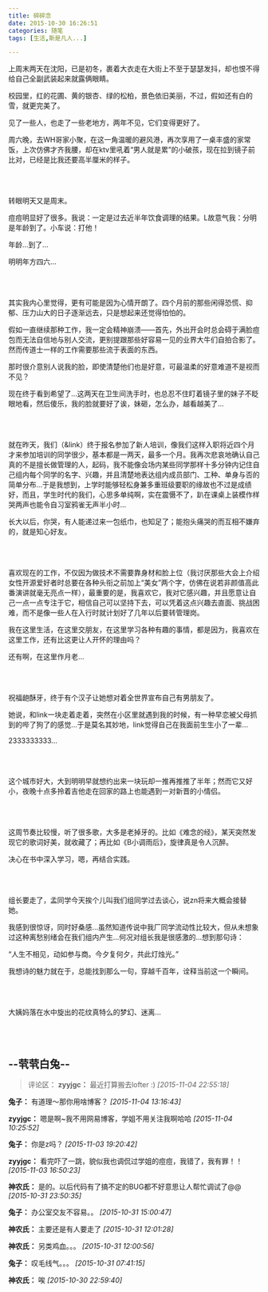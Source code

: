 ```yaml
---
title: 碎碎念
date: 2015-10-30 16:26:51
categories: 随笔
tags: [生活,斯是凡人...]

---
```

上周末两天在沈阳，已是初冬，裹着大衣走在大街上不至于瑟瑟发抖，却也恨不得给自己全副武装起来就露俩眼睛。

校园里，红的花圃、黄的银杏、绿的松柏，景色依旧美丽，不过，假如还有白的雪，就更完美了。

见了一些人，也走了一些老地方，两年不见，它们变得更好了。

周六晚，去WH哥家小聚，在这一角温暖的避风港，再次享用了一桌丰盛的家常饭，上次仿佛才齐我腰，却在ktv里吼着“男人就是累”的小破孩，现在拉到镜子前比对，已经是比我还要高半厘米的样子。

<br /><br />

转眼明天又是周末。

痘痘明显好了很多。我说：一定是过去近半年饮食调理的结果。L故意气我：分明是年龄到了。小车说：打他！

年龄…到了...

明明年方四六…

<br /><br />

其实我内心里觉得，更有可能是因为心情开朗了。四个月前的那些闲得恐慌、抑郁、压力山大的日子逐渐远去，只是想起来还觉得怕怕的。

假如一直继续那种工作，我一定会精神崩溃——首先，外出开会时总会碍于满脸痘包而无法自信地与别人交流，更别提跟那些好容易一见的业界大牛们自拍合影了。然而传道士一样的工作需要那些流于表面的东西。

那时很介意别人说我的脸，即使清楚他们也是好意，可最温柔的好意难道不是视而不见？

现在终于看到希望了…这两天在卫生间洗手时，也总忍不住盯着镜子里的妹子不眨眼地看，然后傻乐，我的脸就要好了诶，妹砸，怎么办，越看越美了…

<br /><br />

就在昨天，我们（&link）终于报名参加了新人培训，像我们这样入职将近四个月才来参加培训的同学很少，基本都是一两天，最多一个月。我再次悲哀地确认自己真的不是擅长做管理的人，起码，我不能像会场内某些同学那样十多分钟内记住自己组内每个同学的名字、兴趣，并且清楚地表达组内成员部门、工种、单身与否的简单分布…于是我想到，上学时能够轻松身兼多重班级要职的缘故也不过是成绩好，而且，学生时代的我们，心思多单纯啊，实在震慑不了，趴在课桌上装模作样哭两声也能令自习室鸦雀无声半小时…

长大以后，你哭，有人能递过来一包纸巾，也知足了；能抱头痛哭的而互相不嫌弃的，就是知心好友。

<br /><br />

喜欢现在的工作，不仅因为做技术不需要靠身材和脸上位（我讨厌那些大会上介绍女性开源爱好者时总要在各种头衔之前加上“美女”两个字，仿佛在说若非颜值高此番演讲就毫无亮点一样），最重要的是，我喜欢它，我对它感兴趣，并且愿意让自己一点一点专注于它，相信自己可以坚持下去，可以凭着这点兴趣去直面、挑战困难，而不是像一些人在入行时就计划好了几年以后要转管理岗。

我在这里生活，在这里交朋友，在这里学习各种有趣的事情，都是因为，我喜欢在这里工作，还有比这更让人开怀的理由吗？

还有啊，在这里作月老…

<br /><br />

祝福龅酥牙，终于有个汉子让她想对着全世界宣布自己有男朋友了。

她说，和link一块走着走着，突然在小区里就遇到我的时候，有一种早恋被父母抓到的哔了狗了的感觉...于是莫名其妙地，link觉得自己在我面前生生小了一辈…

2333333333…

<br /><br />

这个城市好大，大到明明早就想约出来一块玩却一推再推推了半年；然而它又好小，夜晚十点多拎着吉他走在回家的路上也能遇到一对新晋的小情侣。

<br /><br />

这周节奏比较慢，听了很多歌，大多是老掉牙的。比如《难念的经》，某天突然发现它的歌词好美，就收藏了；再比如《B小调雨后》，旋律真是令人沉醉。

决心在书中深入学习，嗯，再结合实践。

<br /><br />

组长要走了，孟同学今天挨个儿叫我们组同学过去谈心，说zn将来大概会接替她。

我感到很惊讶，同时好桑感…虽然知道传说中我厂同学流动性比较大，但从未想象过这种离愁别绪会在我们组内产生…何况对组长我是很感激的…想到那句诗：

“人生不相见，动如参与商。今夕复何夕，共此灯烛光。”

我想诗的魅力就在于，总能找到那么一句，穿越千百年，诠释当前这一个瞬间。

<br /><br />

大姨妈落在水中旋出的花纹真特么的梦幻、迷离…

<br /><br />

--茕茕白兔--
---
>评论区：
>**zyyjgc：** 最近打算搬去lofter :)  *[2015-11-04 22:55:18]*
>
**兔子：** 有道理～那你用啥博客？  *[2015-11-04 13:16:43]*
>
**zyyjgc：** 嗯是啊~我不用网易博客，学姐不用关注我啊哈哈  *[2015-11-04 10:25:52]*
>
**兔子：** 你是z吗？  *[2015-11-03 19:20:42]*
>
**zyyjgc：** 看完吓了一跳，貌似我也调侃过学姐的痘痘，我错了，我有罪！！  *[2015-11-03 16:50:23]*
>
**神农氏：** 是的。以后代码有了搞不定的BUG都不好意思让人帮忙调试了@@  *[2015-10-31 23:50:35]*
>
**兔子：** 办公室交友不容易。。  *[2015-10-31 15:00:47]*
>
**神农氏：** 主要还是有人要走了  *[2015-10-31 12:01:28]*
>
**神农氏：** 另类鸡血。。。  *[2015-10-31 12:00:56]*
>
**兔子：** 叹毛线气。。。  *[2015-10-31 07:41:15]*
>
**神农氏：** 唉  *[2015-10-30 22:59:40]*
>
